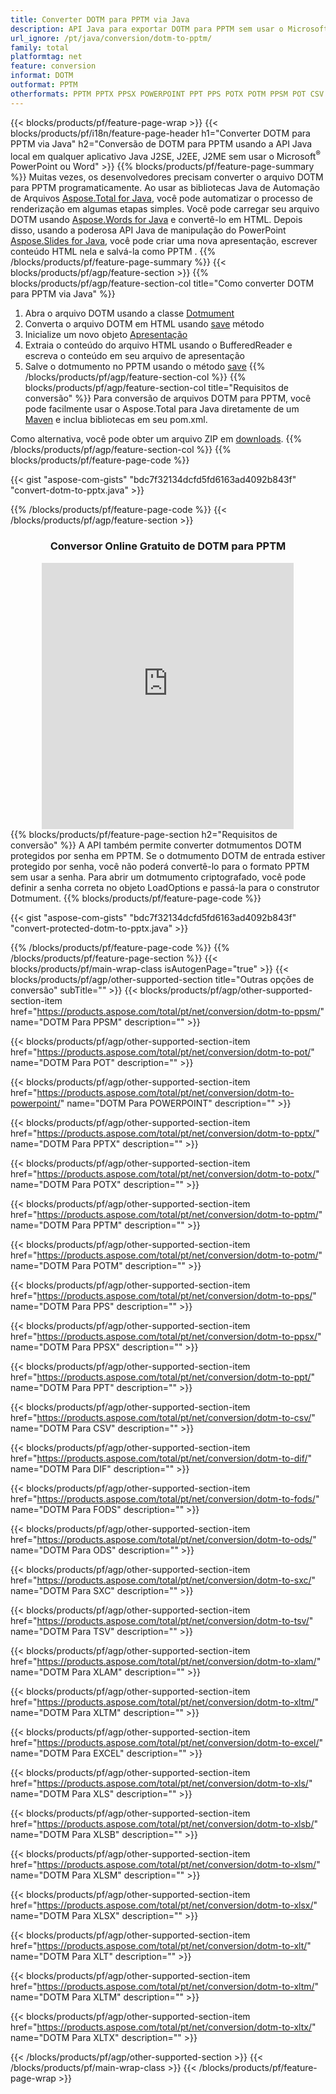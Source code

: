 ```yaml
---
title: Converter DOTM para PPTM via Java
description: API Java para exportar DOTM para PPTM sem usar o Microsoft Word ou PowerPoint
url_ignore: /pt/java/conversion/dotm-to-pptm/
family: total
platformtag: net
feature: conversion
informat: DOTM
outformat: PPTM
otherformats: PPTM PPTX PPSX POWERPOINT PPT PPS POTX POTM PPSM POT CSV DIF FODS ODS SXC TSV XLAM XLTM EXCEL XLS XLSB XLSM XLSX XLT XLTM XLTX
---
```

{{< blocks/products/pf/feature-page-wrap >}}
{{< blocks/products/pf/i18n/feature-page-header h1="Converter DOTM para PPTM via Java" h2="Conversão de DOTM para PPTM usando a API Java local em qualquer aplicativo Java J2SE, J2EE, J2ME sem usar o Microsoft<sup>&reg;</sup> PowerPoint ou Word" >}}
{{% blocks/products/pf/feature-page-summary %}}
Muitas vezes, os desenvolvedores precisam converter o arquivo DOTM para PPTM programaticamente. Ao usar as bibliotecas Java de Automação de Arquivos [Aspose.Total for Java](https://products.aspose.com/total/java/), você pode automatizar o processo de renderização em algumas etapas simples. Você pode carregar seu arquivo DOTM usando [Aspose.Words for Java](https://products.aspose.com/words/java/) e convertê-lo em HTML. Depois disso, usando a poderosa API Java de manipulação do PowerPoint [Aspose.Slides for Java](https://products.aspose.com/slides/java/), você pode criar uma nova apresentação, escrever conteúdo HTML nela e salvá-la como PPTM .
{{% /blocks/products/pf/feature-page-summary  %}}
{{< blocks/products/pf/agp/feature-section >}}
{{% blocks/products/pf/agp/feature-section-col title="Como converter DOTM para PPTM via Java" %}}
1. Abra o arquivo DOTM usando a classe [Dotmument](https://reference.aspose.com/words/java/com.aspose.words/Dotmument)
2. Converta o arquivo DOTM em HTML usando [save](https://reference.aspose.com/words/java/com.aspose.words/Dotmument#save(java.lang.String,com.aspose.words.SaveOptions)) método
3. Inicialize um novo objeto [Apresentação](https://reference.aspose.com/slides/java/com.aspose.slides/Presentation)
5. Extraia o conteúdo do arquivo HTML usando o BufferedReader e escreva o conteúdo em seu arquivo de apresentação
6. Salve o dotmumento no PPTM usando o método [save](https://reference.aspose.com/slides/java/com.aspose.slides/Presentation#save-java.io.OutputStream-int-)
{{% /blocks/products/pf/agp/feature-section-col %}}
{{% blocks/products/pf/agp/feature-section-col title="Requisitos de conversão" %}}
Para conversão de arquivos DOTM para PPTM, você pode facilmente usar o Aspose.Total para Java diretamente de um [Maven](https://releases.aspose.com/total/java/) e inclua bibliotecas em seu pom.xml.

Como alternativa, você pode obter um arquivo ZIP em [downloads](https://releases.aspose.com/total/java).
{{% /blocks/products/pf/agp/feature-section-col %}}
{{% blocks/products/pf/feature-page-code %}}

{{< gist "aspose-com-gists" "bdc7f32134dcfd5fd6163ad4092b843f" "convert-dotm-to-pptx.java" >}}


{{% /blocks/products/pf/feature-page-code %}}
{{< /blocks/products/pf/agp/feature-section >}}
<div class="container-fluid agp-content bg-white aboutfile box-1 vh100 section nopbtm">
<div class=container>
<div class=row>
<div class="demobox tc col-md-12 padding-0" align="center">

<h3>Conversor Online Gratuito de DOTM para PPTM</h3>

<iframe style="border: none; height: 426px;" scrolling="no" src="https://total-conversion-app-65z5r2lp.qa.k8s.dynabic.com/?to=pptm&from=dotm" id="child-iframe" width="80%"></iframe>

</div></div>
</div></div>
{{% blocks/products/pf/feature-page-section  h2="Requisitos de conversão" %}}
A API também permite converter dotmumentos DOTM protegidos por senha em PPTM. Se o dotmumento DOTM de entrada estiver protegido por senha, você não poderá convertê-lo para o formato PPTM sem usar a senha. Para abrir um dotmumento criptografado, você pode definir a senha correta no objeto LoadOptions e passá-la para o construtor Dotmument.  
{{% blocks/products/pf/feature-page-code %}}

{{< gist "aspose-com-gists" "bdc7f32134dcfd5fd6163ad4092b843f" "convert-protected-dotm-to-pptx.java" >}}

{{% /blocks/products/pf/feature-page-code  %}}
{{% /blocks/products/pf/feature-page-section %}}
{{< blocks/products/pf/main-wrap-class isAutogenPage="true" >}}
{{< blocks/products/pf/agp/other-supported-section title="Outras opções de conversão" subTitle="" >}}
{{< blocks/products/pf/agp/other-supported-section-item href="https://products.aspose.com/total/pt/net/conversion/dotm-to-ppsm/" name="DOTM Para PPSM" description="" >}}

{{< blocks/products/pf/agp/other-supported-section-item href="https://products.aspose.com/total/pt/net/conversion/dotm-to-pot/" name="DOTM Para POT" description="" >}}

{{< blocks/products/pf/agp/other-supported-section-item href="https://products.aspose.com/total/pt/net/conversion/dotm-to-powerpoint/" name="DOTM Para POWERPOINT" description="" >}}

{{< blocks/products/pf/agp/other-supported-section-item href="https://products.aspose.com/total/pt/net/conversion/dotm-to-pptx/" name="DOTM Para PPTX" description="" >}}

{{< blocks/products/pf/agp/other-supported-section-item href="https://products.aspose.com/total/pt/net/conversion/dotm-to-potx/" name="DOTM Para POTX" description="" >}}

{{< blocks/products/pf/agp/other-supported-section-item href="https://products.aspose.com/total/pt/net/conversion/dotm-to-pptm/" name="DOTM Para PPTM" description="" >}}

{{< blocks/products/pf/agp/other-supported-section-item href="https://products.aspose.com/total/pt/net/conversion/dotm-to-potm/" name="DOTM Para POTM" description="" >}}

{{< blocks/products/pf/agp/other-supported-section-item href="https://products.aspose.com/total/pt/net/conversion/dotm-to-pps/" name="DOTM Para PPS" description="" >}}

{{< blocks/products/pf/agp/other-supported-section-item href="https://products.aspose.com/total/pt/net/conversion/dotm-to-ppsx/" name="DOTM Para PPSX" description="" >}}

{{< blocks/products/pf/agp/other-supported-section-item href="https://products.aspose.com/total/pt/net/conversion/dotm-to-ppt/" name="DOTM Para PPT" description="" >}}

{{< blocks/products/pf/agp/other-supported-section-item href="https://products.aspose.com/total/pt/net/conversion/dotm-to-csv/" name="DOTM Para CSV" description="" >}}

{{< blocks/products/pf/agp/other-supported-section-item href="https://products.aspose.com/total/pt/net/conversion/dotm-to-dif/" name="DOTM Para DIF" description="" >}}

{{< blocks/products/pf/agp/other-supported-section-item href="https://products.aspose.com/total/pt/net/conversion/dotm-to-fods/" name="DOTM Para FODS" description="" >}}

{{< blocks/products/pf/agp/other-supported-section-item href="https://products.aspose.com/total/pt/net/conversion/dotm-to-ods/" name="DOTM Para ODS" description="" >}}

{{< blocks/products/pf/agp/other-supported-section-item href="https://products.aspose.com/total/pt/net/conversion/dotm-to-sxc/" name="DOTM Para SXC" description="" >}}

{{< blocks/products/pf/agp/other-supported-section-item href="https://products.aspose.com/total/pt/net/conversion/dotm-to-tsv/" name="DOTM Para TSV" description="" >}}

{{< blocks/products/pf/agp/other-supported-section-item href="https://products.aspose.com/total/pt/net/conversion/dotm-to-xlam/" name="DOTM Para XLAM" description="" >}}

{{< blocks/products/pf/agp/other-supported-section-item href="https://products.aspose.com/total/pt/net/conversion/dotm-to-xltm/" name="DOTM Para XLTM" description="" >}}

{{< blocks/products/pf/agp/other-supported-section-item href="https://products.aspose.com/total/pt/net/conversion/dotm-to-excel/" name="DOTM Para EXCEL" description="" >}}

{{< blocks/products/pf/agp/other-supported-section-item href="https://products.aspose.com/total/pt/net/conversion/dotm-to-xls/" name="DOTM Para XLS" description="" >}}

{{< blocks/products/pf/agp/other-supported-section-item href="https://products.aspose.com/total/pt/net/conversion/dotm-to-xlsb/" name="DOTM Para XLSB" description="" >}}

{{< blocks/products/pf/agp/other-supported-section-item href="https://products.aspose.com/total/pt/net/conversion/dotm-to-xlsm/" name="DOTM Para XLSM" description="" >}}

{{< blocks/products/pf/agp/other-supported-section-item href="https://products.aspose.com/total/pt/net/conversion/dotm-to-xlsx/" name="DOTM Para XLSX" description="" >}}

{{< blocks/products/pf/agp/other-supported-section-item href="https://products.aspose.com/total/pt/net/conversion/dotm-to-xlt/" name="DOTM Para XLT" description="" >}}

{{< blocks/products/pf/agp/other-supported-section-item href="https://products.aspose.com/total/pt/net/conversion/dotm-to-xltm/" name="DOTM Para XLTM" description="" >}}

{{< blocks/products/pf/agp/other-supported-section-item href="https://products.aspose.com/total/pt/net/conversion/dotm-to-xltx/" name="DOTM Para XLTX" description="" >}}


{{< /blocks/products/pf/agp/other-supported-section >}}
{{< /blocks/products/pf/main-wrap-class >}}
{{< /blocks/products/pf/feature-page-wrap >}}